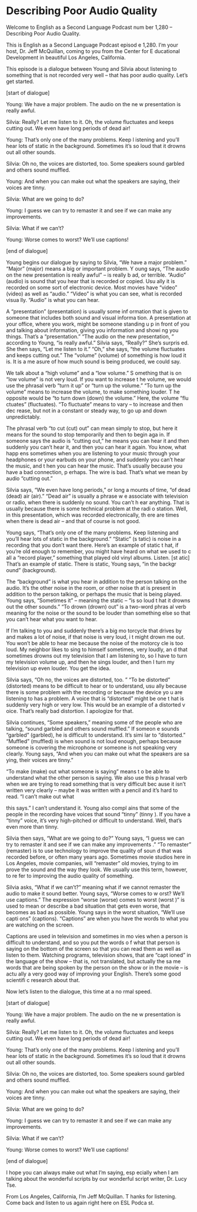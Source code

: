 # Describing Poor Audio Quality

Welcome to English as a Second Language Podcast num ber 1,280 – Describing Poor Audio Quality.

This is English as a Second Language Podcast episod e 1,280. I’m your host, Dr. Jeff McQuillan, coming to you from the Center for E ducational Development in beautiful Los Angeles, California.

This episode is a dialogue between Young and Silvia  about listening to something that is not recorded very well – that has  poor audio quality. Let’s get started.

[start of dialogue]

Young: We have a major problem. The audio on the ne w presentation is really awful.

Silvia: Really? Let me listen to it. Oh, the volume  fluctuates and keeps cutting out. We even have long periods of dead air!

Young: That’s only one of the many problems. Keep l istening and you’ll hear lots of static in the background. Sometimes it’s so loud  that it drowns out all other sounds.

Silvia: Oh no, the voices are distorted, too. Some speakers sound garbled and others sound muffled.

Young: And when you can make out what the speakers are saying, their voices are tinny.

Silvia: What are we going to do?

Young: I guess we can try to remaster it and see if  we can make any improvements.

Silvia: What if we can’t?

Young: Worse comes to worst? We’ll use captions!

[end of dialogue]

Young begins our dialogue by saying to Silvia, “We have a major problem.” “Major” (major) means a big or important problem. Y oung says, “The audio on the new presentation is really awful” – is really b ad, or terrible. “Audio” (audio) is sound that you hear that is recorded or copied. Usu ally it is recorded on some sort of electronic device. Most movies have “video”  (video) as well as “audio.” “Video” is what you can see, what is recorded visua lly. “Audio” is what you can hear.

A “presentation” (presentation) is usually some inf ormation that is given to someone that includes both sound and visual informa tion. A presentation at your office, where you work, might be someone standing u p in front of you and talking about information, giving you information and showi ng you things. That’s a “presentation.” “The audio on the new presentation, ” according to Young, “is really awful.” Silvia says, “Really?” She’s surpris ed. She then says, “Let me listen to it.” “Oh,” she says, “the volume fluctuates and keeps cutting out.” The “volume” (volume) of something is how loud it is. It is a me asure of how much sound is being produced, we could say.

We talk about a “high volume” and a “low volume.” S omething that is on “low volume” is not very loud. If you want to increase t he volume, we would use the phrasal verb “turn it up” or “turn up the volume.” “To turn up the volume” means to increase the volume, to make something louder. T he opposite would be “to turn down (down) the volume.” Here, the volume “flu ctuates” (fluctuates). “To fluctuate” means to vary – to increase and then dec rease, but not in a constant or steady way, to go up and down unpredictably.

The phrasal verb “to cut (cut) out” can mean simply  to stop, but here it means for the sound to stop temporarily and then to begin aga in. If someone says the audio is “cutting out,” he means you can hear it and then  suddenly you can’t hear it, and then you can hear it again. You know, what happ ens sometimes when you are listening to your music through your headphones  or your earbuds on your phone, and suddenly you can’t hear the music, and t hen you can hear the music. That’s usually because you have a bad connection, p erhaps. The wire is bad. That’s what we mean by audio “cutting out.”

Silvia says, “We even have long periods,” or long a mounts of time, “of dead (dead) air (air).” “Dead air” is usually a phrase w e associate with television or radio, when there is suddenly no sound. You can’t h ear anything. That is usually because there is some technical problem at the radi o station. Well, in this presentation, which was recorded electronically, th ere are times when there is dead air – and that of course is not good.

Young says, “That’s only one of the many problems. Keep listening and you’ll hear lots of static in the background.” “Static” (s tatic) is noise in a recording that you don’t want there. Here’s an example of static t hat, if you’re old enough to remember, you might have heard on what we used to c all a “record player,” something that played old vinyl albums. Listen. [st atic] That’s an example of static. There is static, Young says, “in the backgr ound” (background).

The “background” is what you hear in addition to the person talking on the audio. It’s the other noise in the room, or other noise th at is present in addition to the person talking, or perhaps the music that is being played. Young says, “Sometimes it” – meaning the static – “is so loud t hat it drowns out the other sounds.” “To drown (drown) out” is a two-word phras al verb meaning for the noise or the sound to be louder than something else  so that you can’t hear what you want to hear.

If I’m talking to you and suddenly there’s a big mo torcycle that drives by and makes a lot of noise, if that noise is very loud, i t might drown me out. You won’t be able to hear me because the noise of the motorcy cle is too loud. My neighbor likes to sing to himself sometimes, very loudly, an d that sometimes drowns out my television that I am listening to, so I have to turn my television volume up, and then he sings louder, and then I turn my television  up even louder. You get the idea.

Silvia says, “Oh no, the voices are distorted, too. ” “To be distorted” (distorted) means to be difficult to hear or to understand, usu ally because there is some problem with the recording or because the device yo u are listening to has a problem. A voice that is “distorted” might be one t hat is suddenly very high or very low. This would be an example of a distorted v oice. That’s really bad distortion. I apologize for that.

Silvia continues, “Some speakers,” meaning some of the people who are talking, “sound garbled and others sound muffled.” If someon e sounds “garbled” (garbled), he is difficult to understand. It’s simi lar to “distorted.” “Muffled” (muffled) is when sound is not loud enough, perhaps  because someone is covering the microphone or someone is not speaking very clearly. Young says, “And when you can make out what the speakers are sa ying, their voices are tinny.”

“To make (make) out what someone is saying” means t o be able to understand what the other person is saying. We also use this p hrasal verb when we are trying to read something that is very difficult bec ause it isn’t written very clearly – maybe it was written with a pencil and it’s hard to  read. “I can’t make out what

this says.” I can’t understand it. Young also compl ains that some of the people in the recording have voices that sound “tinny” (tinny ). If you have a “tinny” voice, it’s very high-pitched or difficult to understand. Well, that’s even more than tinny.

Silvia then says, “What are we going to do?” Young says, “I guess we can try to remaster it and see if we can make any improvements .” “To remaster” (remaster) is to use technology to improve the quality of soun d that was recorded before, or often many years ago. Sometimes movie studios here in Los Angeles, movie companies, will “remaster” old movies, trying to im prove the sound and the way they look. We usually use this term, however, to re fer to improving the audio quality of something.

Silvia asks, “What if we can’t?” meaning what if we  cannot remaster the audio to make it sound better. Young says, “Worse comes to w orst? We’ll use captions.” The expression “worse (worse) comes to worst (worst )” is used to mean or describe a bad situation that gets even worse, that  becomes as bad as possible. Young says in the worst situation, “We’ll use capti ons” (captions). “Captions” are when you have the words to what you are watching on  the screen.

Captions are used in television and sometimes in mo vies when a person is difficult to understand, and so you put the words o f what that person is saying on the bottom of the screen so that you can read them as well as listen to them. Watching programs, television shows, that are “capt ioned” in the language of the show – that is, not translated, but actually the sa me words that are being spoken by the person on the show or in the movie – is actu ally a very good way of improving your English. There’s some good scientifi c research about that.

Now let’s listen to the dialogue, this time at a no rmal speed.

[start of dialogue]

Young: We have a major problem. The audio on the ne w presentation is really awful.

Silvia: Really? Let me listen to it. Oh, the volume  fluctuates and keeps cutting out. We even have long periods of dead air!

Young: That’s only one of the many problems. Keep l istening and you’ll hear lots of static in the background. Sometimes it’s so loud  that it drowns out all other sounds.

Silvia: Oh no, the voices are distorted, too. Some speakers sound garbled and others sound muffled.

Young: And when you can make out what the speakers are saying, their voices are tinny.

Silvia: What are we going to do?

Young: I guess we can try to remaster it and see if  we can make any improvements.

Silvia: What if we can’t?

Young: Worse comes to worst? We’ll use captions!

[end of dialogue]

I hope you can always make out what I’m saying, esp ecially when I am talking about the wonderful scripts by our wonderful script writer, Dr. Lucy Tse.

From Los Angeles, California, I’m Jeff McQuillan. T hanks for listening. Come back and listen to us again right here on ESL Podca st.

